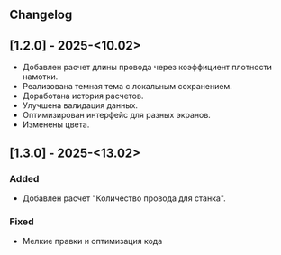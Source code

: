 ## Changelog
## [1.2.0] - 2025-<10.02>
 - Добавлен расчет длины провода через коэффициент плотности намотки.
 - Реализована темная тема с локальным сохранением.
 - Доработана история расчетов.
 - Улучшена валидация данных.
 - Оптимизирован интерфейс для разных экранов.
 - Изменены цвета.

## [1.3.0] - 2025-<13.02>
### Added
- Добавлен расчет "Количество провода для станка".

### Fixed
- Мелкие правки и оптимизация кода
